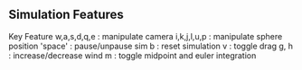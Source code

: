 ## Simulation Features
Key	Feature
w,a,s,d,q,e : manipulate camera
i,k,j,l,u,p : manipulate sphere position
'space' : pause/unpause sim
b : reset simulation
v : toggle drag
g, h : increase/decrease wind
m : toggle midpoint and euler integration

